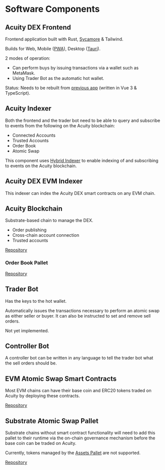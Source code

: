 # Software Components

## Acuity DEX Frontend

Frontend application built with Rust, [Sycamore](https://sycamore-rs.netlify.app/) & Tailwind.

Builds for Web, Mobile ([PWA](https://en.wikipedia.org/wiki/Progressive_web_app)), Desktop ([Tauri](https://tauri.app/)).

2 modes of operation:

* Can perform buys by issuing transactions via a wallet such as MetaMask.
* Using Trader Bot as the automatic hot wallet.

Status: Needs to be rebuilt from [previous app](https://github.com/acuity-social/acuity-dex-app) (written in Vue 3 & TypeScript).

## Acuity Indexer

Both the frontend and the trader bot need to be able to query and subscribe to events from the following on the Acuity blockchain:

* Connected Accounts
* Trusted Accounts
* Order Book
* Atomic Swap

This component uses [Hybrid Indexer](https://github.com/hybrid-explorer/hybrid-indexer) to enable indexing of and subscribing to events on the Acuity blockchain.

## Acuity DEX EVM Indexer

This indexer can index the Acuity DEX smart contracts on any EVM chain.

## Acuity Blockchain

Substrate-based chain to manage the DEX.

* Order publishing
* Cross-chain account connection
* Trusted accounts

[Repository](https://github.com/acuity-social/acuity-substrate)

### Order Book Pallet

[Repository](https://github.com/acuity-social/acuity-orderbook-pallet)

## Trader Bot

Has the keys to the hot wallet.

Automatically issues the transactions necessary to perform an atomic swap as either seller or buyer. It can also be instructed to set and remove sell orders.

Not yet implemented.

## Controller Bot

A controller bot can be written in any language to tell the trader bot what the sell orders should be.

## EVM Atomic Swap Smart Contracts

Most EVM chains can have their base coin and ERC20 tokens traded on Acuity by deploying these contracts.

[Repository](https://github.com/acuity-social/acuity-atomic-swap-solidity)

## Substrate Atomic Swap Pallet

Substrate chains without smart contract functionality will need to add this pallet to their runtime via the on-chain governance mechanism before the base coin can be traded on Acuity.

Currently, tokens managed by the [Assets Pallet](https://marketplace.substrate.io/pallets/pallet-assets/) are not supported.

[Repository](https://github.com/acuity-social/acuity-atomic-swap-pallet)
